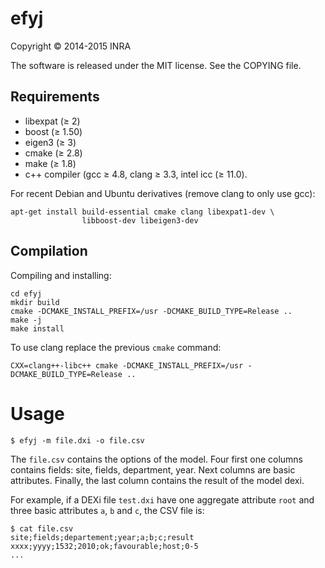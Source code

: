 efyj
====

Copyright © 2014-2015 INRA

The software is released under the MIT license. See the COPYING file.

## Requirements

* libexpat (≥ 2)
* boost (≥ 1.50)
* eigen3 (≥ 3)
* cmake (≥ 2.8)
* make (≥ 1.8)
* c++ compiler (gcc ≥ 4.8, clang ≥ 3.3, intel icc (≥ 11.0).

For recent Debian and Ubuntu derivatives (remove clang to only use gcc):

    apt-get install build-essential cmake clang libexpat1-dev \
                    libboost-dev libeigen3-dev

## Compilation

Compiling and installing:

    cd efyj
    mkdir build
    cmake -DCMAKE_INSTALL_PREFIX=/usr -DCMAKE_BUILD_TYPE=Release ..
    make -j
    make install

To use clang replace the previous `cmake` command:

    CXX=clang++-libc++ cmake -DCMAKE_INSTALL_PREFIX=/usr -DCMAKE_BUILD_TYPE=Release ..

# Usage

    $ efyj -m file.dxi -o file.csv

The `file.csv` contains the options of the model. Four first one columns contains fields: site, fields, department, year. Next columns are basic attributes. Finally, the last column contains the result of the model dexi.

For example, if a DEXi file `test.dxi` have one aggregate attribute `root` and three basic attributes `a`, `b` and `c`, the CSV file is:

	$ cat file.csv
	site;fields;departement;year;a;b;c;result
	xxxx;yyyy;1532;2010;ok;favourable;host;0-5
	...